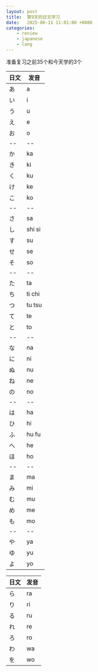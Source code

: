 ```yaml
---
layout: post
title:  第9天的日文学习
date:   2025-06-11 11:01:00 +0800
categories:
    - review
    - japanese
    - lang
---
```


准备复习之前35个和今天学的3个

日文 | 发音
-- | --
あ | a
い | i
う | u
え | e
お | o
-- | --
か | ka
き | ki
く | ku
け | ke
こ | ko
-- | --
さ | sa
し | shi si
す | su
せ | se
そ | so
-- | --
た | ta
ち | ti chi
つ | tu tsu
て | te
と | to
-- | --
な | na
に | ni
ぬ | nu
ね | ne
の | no
-- | --
は　| ha
ひ　| hi
ふ　| hu fu
へ　| he 
ほ　| ho
-- | --
ま　| ma
み　| mi
む　| mu
め　| me
も　| mo
-- | -- 
や | ya
ゆ | yu
よ | yo

日文 | 发音
-- | --
ら | ra
り | ri
る | ru
れ | re
ろ | ro
わ | wa
を | wo
